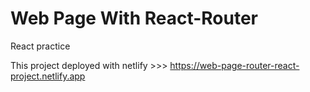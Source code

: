 # Web Page With React-Router 

React practice

This project deployed with netlify >>> https://web-page-router-react-project.netlify.app
